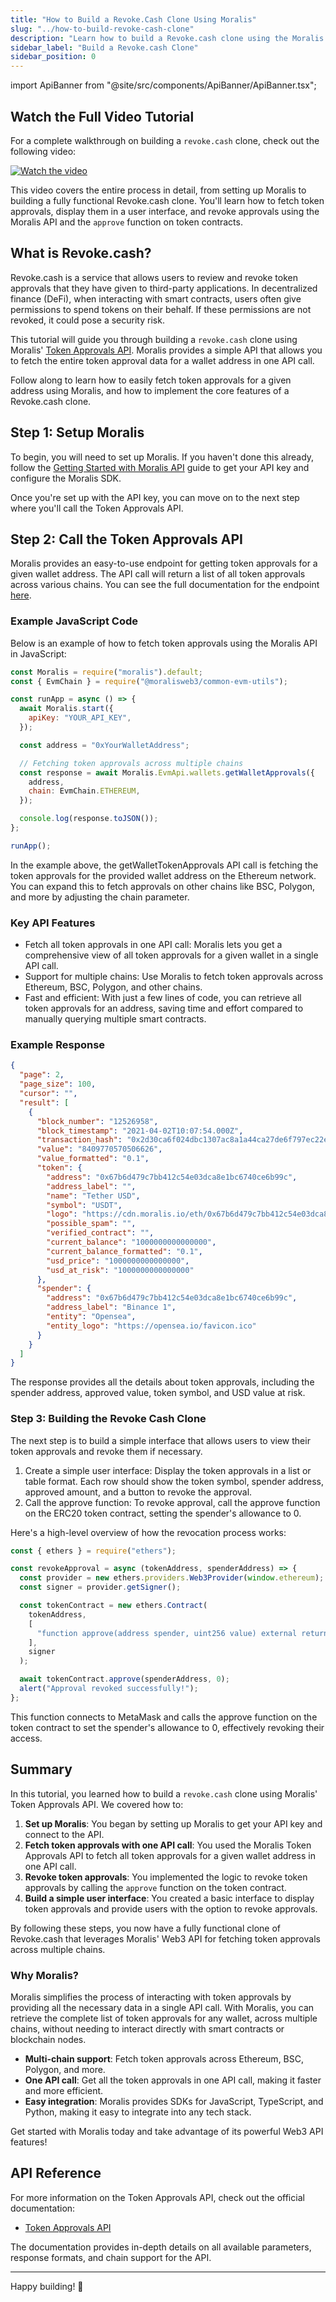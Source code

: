 ```yaml
---
title: "How to Build a Revoke.Cash Clone Using Moralis"
slug: "../how-to-build-revoke-cash-clone"
description: "Learn how to build a Revoke.cash clone using the Moralis Token Approvals API in just a few lines of code."
sidebar_label: "Build a Revoke.cash Clone"
sidebar_position: 0
---
```


import ApiBanner from "@site/src/components/ApiBanner/ApiBanner.tsx";

<head>
    <title>How to Build a Revoke.Cash Clone Using Moralis | Moralis Web3 Documentation</title>
</head>

## Watch the Full Video Tutorial

For a complete walkthrough on building a `revoke.cash` clone, check out the following video:

[![Watch the video](https://img.youtube.com/vi/0L-NspOuiHU/0.jpg)](https://youtu.be/0L-NspOuiHU)

This video covers the entire process in detail, from setting up Moralis to building a fully functional Revoke.cash clone. You'll learn how to fetch token approvals, display them in a user interface, and revoke approvals using the Moralis API and the `approve` function on token contracts.

## What is Revoke.cash?

Revoke.cash is a service that allows users to review and revoke token approvals that they have given to third-party applications. In decentralized finance (DeFi), when interacting with smart contracts, users often give permissions to spend tokens on their behalf. If these permissions are not revoked, it could pose a security risk.

This tutorial will guide you through building a `revoke.cash` clone using Moralis' [Token Approvals API](/web3-data-api/evm/reference/wallet-api/get-wallet-token-approvals). Moralis provides a simple API that allows you to fetch the entire token approval data for a wallet address in one API call.

Follow along to learn how to easily fetch token approvals for a given address using Moralis, and how to implement the core features of a Revoke.cash clone.

## Step 1: Setup Moralis

To begin, you will need to set up Moralis. If you haven't done this already, follow the [Getting Started with Moralis API](/web3-data-api/evm/get-your-api-key) guide to get your API key and configure the Moralis SDK.

Once you're set up with the API key, you can move on to the next step where you'll call the Token Approvals API.

## Step 2: Call the Token Approvals API

Moralis provides an easy-to-use endpoint for getting token approvals for a given wallet address. The API call will return a list of all token approvals across various chains. You can see the full documentation for the endpoint [here](/web3-data-api/evm/reference/wallet-api/get-wallet-token-approvals).

### Example JavaScript Code

Below is an example of how to fetch token approvals using the Moralis API in JavaScript:

```javascript
const Moralis = require("moralis").default;
const { EvmChain } = require("@moralisweb3/common-evm-utils");

const runApp = async () => {
  await Moralis.start({
    apiKey: "YOUR_API_KEY",
  });

  const address = "0xYourWalletAddress";

  // Fetching token approvals across multiple chains
  const response = await Moralis.EvmApi.wallets.getWalletApprovals({
    address,
    chain: EvmChain.ETHEREUM,
  });

  console.log(response.toJSON());
};

runApp();
```

In the example above, the getWalletTokenApprovals API call is fetching the token approvals for the provided wallet address on the Ethereum network. You can expand this to fetch approvals on other chains like BSC, Polygon, and more by adjusting the chain parameter.

### Key API Features

- Fetch all token approvals in one API call: Moralis lets you get a comprehensive view of all token approvals for a given wallet in a single API call.
- Support for multiple chains: Use Moralis to fetch token approvals across Ethereum, BSC, Polygon, and other chains.
- Fast and efficient: With just a few lines of code, you can retrieve all token approvals for an address, saving time and effort compared to manually querying multiple smart contracts.

### Example Response

```json
{
  "page": 2,
  "page_size": 100,
  "cursor": "",
  "result": [
    {
      "block_number": "12526958",
      "block_timestamp": "2021-04-02T10:07:54.000Z",
      "transaction_hash": "0x2d30ca6f024dbc1307ac8a1a44ca27de6f797ec22ef20627a1307243b0ab7d09",
      "value": "8409770570506626",
      "value_formatted": "0.1",
      "token": {
        "address": "0x67b6d479c7bb412c54e03dca8e1bc6740ce6b99c",
        "address_label": "",
        "name": "Tether USD",
        "symbol": "USDT",
        "logo": "https://cdn.moralis.io/eth/0x67b6d479c7bb412c54e03dca8e1bc6740ce6b99c.png",
        "possible_spam": "",
        "verified_contract": "",
        "current_balance": "1000000000000000",
        "current_balance_formatted": "0.1",
        "usd_price": "1000000000000000",
        "usd_at_risk": "1000000000000000"
      },
      "spender": {
        "address": "0x67b6d479c7bb412c54e03dca8e1bc6740ce6b99c",
        "address_label": "Binance 1",
        "entity": "Opensea",
        "entity_logo": "https://opensea.io/favicon.ico"
      }
    }
  ]
}
```

The response provides all the details about token approvals, including the spender address, approved value, token symbol, and USD value at risk.

### Step 3: Building the Revoke Cash Clone

The next step is to build a simple interface that allows users to view their token approvals and revoke them if necessary.

1. Create a simple user interface: Display the token approvals in a list or table format. Each row should show the token symbol, spender address, approved amount, and a button to revoke the approval.
2. Call the approve function: To revoke approval, call the approve function on the ERC20 token contract, setting the spender's allowance to 0.

Here's a high-level overview of how the revocation process works:

```javascript
const { ethers } = require("ethers");

const revokeApproval = async (tokenAddress, spenderAddress) => {
  const provider = new ethers.providers.Web3Provider(window.ethereum);
  const signer = provider.getSigner();

  const tokenContract = new ethers.Contract(
    tokenAddress,
    [
      "function approve(address spender, uint256 value) external returns (bool)",
    ],
    signer
  );

  await tokenContract.approve(spenderAddress, 0);
  alert("Approval revoked successfully!");
};
```

This function connects to MetaMask and calls the approve function on the token contract to set the spender's allowance to 0, effectively revoking their access.

## Summary

In this tutorial, you learned how to build a `revoke.cash` clone using Moralis' Token Approvals API. We covered how to:

1. **Set up Moralis**: You began by setting up Moralis to get your API key and connect to the API.
2. **Fetch token approvals with one API call**: You used the Moralis Token Approvals API to fetch all token approvals for a given wallet address in one API call.
3. **Revoke token approvals**: You implemented the logic to revoke token approvals by calling the `approve` function on the token contract.
4. **Build a simple user interface**: You created a basic interface to display token approvals and provide users with the option to revoke approvals.

By following these steps, you now have a fully functional clone of Revoke.cash that leverages Moralis' Web3 API for fetching token approvals across multiple chains.

### Why Moralis?

Moralis simplifies the process of interacting with token approvals by providing all the necessary data in a single API call. With Moralis, you can retrieve the complete list of token approvals for any wallet, across multiple chains, without needing to interact directly with smart contracts or blockchain nodes.

- **Multi-chain support**: Fetch token approvals across Ethereum, BSC, Polygon, and more.
- **One API call**: Get all the token approvals in one API call, making it faster and more efficient.
- **Easy integration**: Moralis provides SDKs for JavaScript, TypeScript, and Python, making it easy to integrate into any tech stack.

Get started with Moralis today and take advantage of its powerful Web3 API features!

## API Reference

For more information on the Token Approvals API, check out the official documentation:

- [Token Approvals API](/web3-data-api/evm/reference/wallet-api/get-wallet-token-approvals)

The documentation provides in-depth details on all available parameters, response formats, and chain support for the API.

---

Happy building! 🚀
